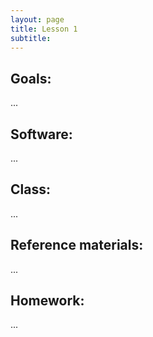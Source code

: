 ```yaml
---
layout: page
title: Lesson 1
subtitle: 
---
```


## Goals:

...


## Software:

...

## Class:

...


## Reference materials:

...


## Homework:

...